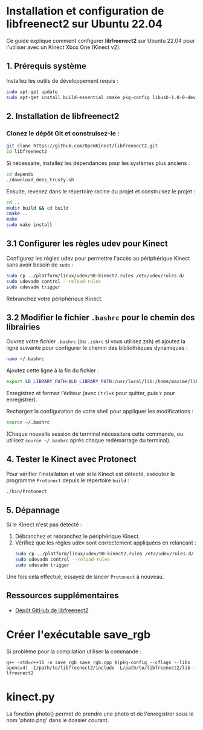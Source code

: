 # Installation et configuration de libfreenect2 sur Ubuntu 22.04

Ce guide explique comment configurer **libfreenect2** sur Ubuntu 22.04 pour l'utiliser avec un Kinect Xbox One (Kinect v2).

## 1. Prérequis système

Installez les outils de développement requis :

```bash
sudo apt-get update
sudo apt-get install build-essential cmake pkg-config libusb-1.0-0-dev libturbojpeg0-dev libglfw3-dev
```

## 2. Installation de libfreenect2

### Clonez le dépôt Git et construisez-le :

```bash
git clone https://github.com/OpenKinect/libfreenect2.git
cd libfreenect2
```

Si nécessaire, installez les dépendances pour les systèmes plus anciens :

```bash
cd depends
./download_debs_trusty.sh
```

Ensuite, revenez dans le répertoire racine du projet et construisez le projet :

```bash
cd ..
mkdir build && cd build
cmake ..
make
sudo make install
```

## 3.1 Configurer les règles udev pour Kinect

Configurez les règles udev pour permettre l'accès au périphérique Kinect sans avoir besoin de `sudo` :

```bash
sudo cp ../platform/linux/udev/90-kinect2.rules /etc/udev/rules.d/
sudo udevadm control --reload-rules
sudo udevadm trigger
```

Rebranchez votre périphérique Kinect.

## 3.2 Modifier le fichier `.bashrc` pour le chemin des librairies
Ouvrez votre fichier `.bashrc` (ou `.zshrc` si vous utilisez zsh) et ajoutez la ligne suivante pour configurer le chemin des bibliothèques dynamiques :

```bash
nano ~/.bashrc
```

Ajoutez cette ligne à la fin du fichier :

```bash
export LD_LIBRARY_PATH=$LD_LIBRARY_PATH:/usr/local/lib:/home/maxime/libfreenect2/build/lib
```

Enregistrez et fermez l’éditeur (avec `Ctrl+X` pour quitter, puis `Y` pour enregistrer).

Rechargez la configuration de votre shell pour appliquer les modifications :

```bash
source ~/.bashrc
```

(Chaque nouvelle session de terminal nécessitera cette commande, ou utilisez `source ~/.bashrc` après chaque redémarrage du terminal).

## 4. Tester le Kinect avec Protonect

Pour vérifier l'installation et voir si le Kinect est détecté, exécutez le programme `Protonect` depuis le répertoire `build` :

```bash
./bin/Protonect
```

## 5. Dépannage

Si le Kinect n'est pas détecté :

1. Débranchez et rebranchez le périphérique Kinect.
2. Vérifiez que les règles udev sont correctement appliquées en relançant :
   ```bash
   sudo cp ../platform/linux/udev/90-kinect2.rules /etc/udev/rules.d/
   sudo udevadm control --reload-rules
   sudo udevadm trigger
   ```

Une fois cela effectué, essayez de lancer `Protonect` à nouveau.

## Ressources supplémentaires

- [Dépôt GitHub de libfreenect2](https://github.com/OpenKinect/libfreenect2)

# Créer l'exécutable save_rgb

Si problème pour la compilation utiliser la commande : 
```
g++ -std=c++11 -o save_rgb save_rgb.cpp $(pkg-config --cflags --libs opencv4) -I/path/to/libfreenect2/include -L/path/to/libfreenect2/lib -lfreenect2
```

# kinect.py
La fonction photo() permet de prendre une photo et de l'enregistrer sous le nom 'photo.png' dans le dossier courant.
